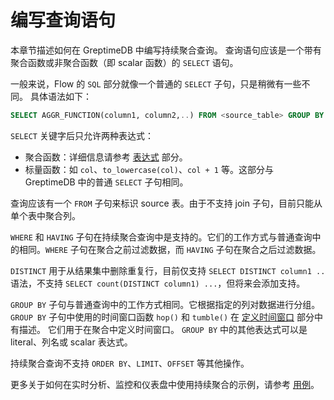# 编写查询语句

本章节描述如何在 GreptimeDB 中编写持续聚合查询。
查询语句应该是一个带有聚合函数或非聚合函数（即 scalar 函数）的 `SELECT` 语句。

一般来说，Flow 的 `SQL` 部分就像一个普通的 `SELECT` 子句，只是稍微有一些不同。
具体语法如下：

```sql
SELECT AGGR_FUNCTION(column1, column2,..) FROM <source_table> GROUP BY TIME_WINDOW_FUNCTION();
```

`SELECT` 关键字后只允许两种表达式：
- 聚合函数：详细信息请参考 [表达式](./expression.md) 部分。
- 标量函数：如 `col`、`to_lowercase(col)`、`col + 1` 等。这部分与 GreptimeDB 中的普通 `SELECT` 子句相同。

查询应该有一个 `FROM` 子句来标识 source 表。由于不支持 join 子句，目前只能从单个表中聚合列。

`WHERE` 和 `HAVING` 子句在持续聚合查询中是支持的。它们的工作方式与普通查询中的相同。`WHERE` 子句在聚合之前过滤数据，而 `HAVING` 子句在聚合之后过滤数据。

`DISTINCT` 用于从结果集中删除重复行，目前仅支持 `SELECT DISTINCT column1 ..` 语法，不支持 `SELECT count(DISTINCT column1) ...`，但将来会添加支持。

`GROUP BY` 子句与普通查询中的工作方式相同。它根据指定的列对数据进行分组。`GROUP BY` 子句中使用的时间窗口函数 `hop()` 和 `tumble()` 在 [定义时间窗口](./define-time-window.md) 部分中有描述。
它们用于在聚合中定义时间窗口。
`GROUP BY` 中的其他表达式可以是 literal、列名或 scalar 表达式。

持续聚合查询不支持 `ORDER BY`、`LIMIT`、`OFFSET` 等其他操作。

更多关于如何在实时分析、监控和仪表盘中使用持续聚合的示例，请参考 [用例](./usecase-example.md)。
